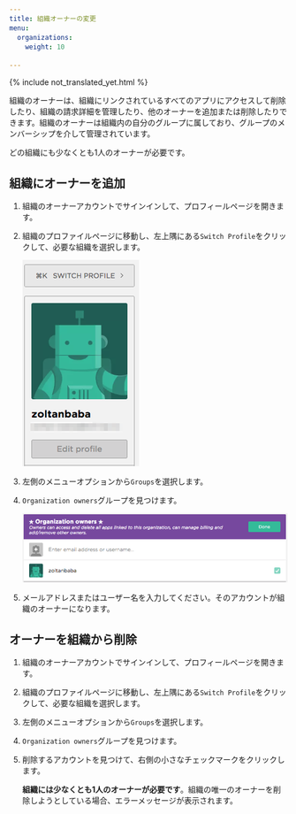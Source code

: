 ```yaml
---
title: 組織オーナーの変更
menu:
  organizations:
    weight: 10

---
```

{% include not_translated_yet.html %}

組織のオーナーは、組織にリンクされているすべてのアプリにアクセスして削除したり、組織の請求詳細を管理したり、他のオーナーを追加または削除したりできます。組織のオーナーは組織内の自分のグループに属しており、グループのメンバーシップを介して管理されています。

どの組織にも少なくとも1人のオーナーが必要です。

## 組織にオーナーを追加

1. 組織のオーナーアカウントでサインインして、プロフィールページを開きます。
2. 組織のプロファイルページに移動し、左上隅にある`Switch Profile`をクリックして、必要な組織を選択します。

   ![Screenshot](/img/team-management/organization/switch-profile-2.png)
3. 左側のメニューオプションから`Groups`を選択します。
4. `Organization owners`グループを見つけます。

   ![Screenshot](/img/team-management/organization/org-owners.png)
5. メールアドレスまたはユーザー名を入力してください。そのアカウントが組織のオーナーになります。

## オーナーを組織から削除

1. 組織のオーナーアカウントでサインインして、プロフィールページを開きます。
2. 組織のプロファイルページに移動し、左上隅にある`Switch Profile`をクリックして、必要な組織を選択します。
3. 左側のメニューオプションから`Groups`を選択します。
4. `Organization owners`グループを見つけます。
5. 削除するアカウントを見つけて、右側の小さなチェックマークをクリックします。

   **組織には少なくとも1人のオーナーが必要です**。組織の唯一のオーナーを削除しようとしている場合、エラーメッセージが表示されます。